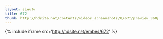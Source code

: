 ```yaml
---
layout: sieutv
title: 672
thumb: http://hdsite.net/contents/videos_screenshots/0/672/preview_360p.mp4.jpg
---
```

{% include iframe src='http://hdsite.net/embed/672' %}
 
